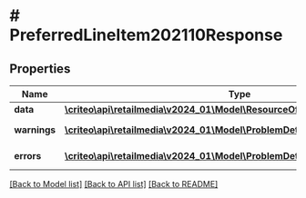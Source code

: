 # # PreferredLineItem202110Response

## Properties

Name | Type | Description | Notes
------------ | ------------- | ------------- | -------------
**data** | [**\criteo\api\retailmedia\v2024_01\Model\ResourceOfPreferredLineItem202110**](ResourceOfPreferredLineItem202110.md) |  | [optional]
**warnings** | [**\criteo\api\retailmedia\v2024_01\Model\ProblemDetails[]**](ProblemDetails.md) |  | [optional] [readonly]
**errors** | [**\criteo\api\retailmedia\v2024_01\Model\ProblemDetails[]**](ProblemDetails.md) |  | [optional] [readonly]

[[Back to Model list]](../../README.md#models) [[Back to API list]](../../README.md#endpoints) [[Back to README]](../../README.md)
